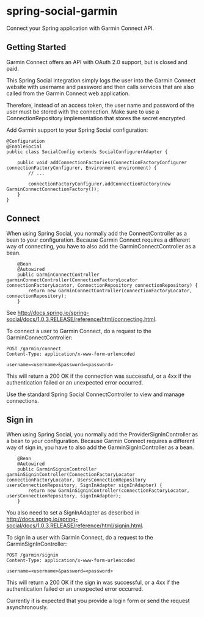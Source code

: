 # spring-social-garmin
Connect your Spring application with Garmin Connect API.

## Getting Started
Garmin Connect offers an API with OAuth 2.0 support, but is closed and paid.

This Spring Social integration simply logs the user into the Garmin Connect website with username and password and then
calls services that are also called from the Garmin Connect web application.

Therefore, instead of an access token, the user name and password of the user must be stored with the connection.
Make sure to use a ConnectionRepository implementation that stores the secret encrypted.

Add Garmin support to your Spring Social configuration:
```
@Configuration
@EnableSocial
public class SocialConfig extends SocialConfigurerAdapter {

    public void addConnectionFactories(ConnectionFactoryConfigurer connectionFactoryConfigurer, Environment environment) {
        // ...

        connectionFactoryConfigurer.addConnectionFactory(new GarminConnectConnectionFactory());
    }
}
```

## Connect
When using Spring Social, you normally add the ConnectController as a bean to your configuration.
Because Garmin Connect requires a different way of connecting, you have to also add the GarminConnectController as a bean.
```
    @Bean
    @Autowired
    public GarminConnectController garminConnectController(ConnectionFactoryLocator connectionFactoryLocator, ConnectionRepository connectionRepository) {
        return new GarminConnectController(connectionFactoryLocator, connectionRepository);
    }
```

See http://docs.spring.io/spring-social/docs/1.0.3.RELEASE/reference/html/connecting.html.

To connect a user to Garmin Connect, do a request to the GarminConnectController:
```
POST /garmin/connect
Content-Type: application/x-www-form-urlencoded

username=<username>&password=<password>
```
This will return a 200 OK if the connection was successful, or a 4xx if the authentication failed or an unexpected error occurred.

Use the standard Spring Social ConnectController to view and manage connections.

## Sign in
When using Spring Social, you normally add the ProviderSignInController as a bean to your configuration.
Because Garmin Connect requires a different way of sign in, you have to also add the GarminSignInController as a bean.
```
    @Bean
    @Autowired
    public GarminSigninController garminSigninController(ConnectionFactoryLocator connectionFactoryLocator, UsersConnectionRepository usersConnectionRepository, SignInAdapter signInAdapter) {
        return new GarminSigninController(connectionFactoryLocator, usersConnectionRepository, signInAdapter);
    }
```

You also need to set a SignInAdapter as described in http://docs.spring.io/spring-social/docs/1.0.3.RELEASE/reference/html/signin.html.

To sign in a user with Garmin Connect, do a request to the GarminSignInController:
```
POST /garmin/signin
Content-Type: application/x-www-form-urlencoded

username=<username>&password=<password>
```
This will return a 200 OK if the sign in was successful, or a 4xx if the authentication failed or an unexpected error occurred.

Currently it is expected that you provide a login form or send the request asynchronously.